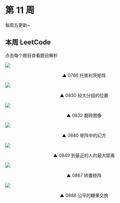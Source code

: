 # 第 11 周 <Badge text="已发布" type="warn"/>

每周五更新~



## 本周 LeetCode

点击每个题目查看题目解析

[![](https://w3fun-1253290453.cos.ap-chengdu.myqcloud.com/cattle/solution/easy/0766-toeplitz-matrix.png)](/solution/easy/0766-toeplitz-matrix.html)

<div style="text-align: center">▲ 0766 托普利茨矩阵</div>


[![](https://w3fun-1253290453.cos.ap-chengdu.myqcloud.com/cattle/solution/easy/0830-positions-of-large-groups.png)](/solution/easy/0830-positions-of-large-groups.html)

<div style="text-align: center">▲ 0830 较大分组的位置</div>


[![](https://w3fun-1253290453.cos.ap-chengdu.myqcloud.com/cattle/solution/easy/0832-flipping-an-image.png)](/solution/easy/0832-flipping-an-image.html)

<div style="text-align: center">▲ 0832 翻转图像</div>


[![](https://w3fun-1253290453.cos.ap-chengdu.myqcloud.com/cattle/solution/easy/0840-magic-squares-in-grid.png)](/solution/easy/0840-magic-squares-in-grid.html)

<div style="text-align: center">▲ 0840 矩阵中的幻方</div>


[![](https://w3fun-1253290453.cos.ap-chengdu.myqcloud.com/cattle/solution/easy/0849-maximize-distance-to-closest-person.png)](/solution/easy/0849-maximize-distance-to-closest-person.html)

<div style="text-align: center">▲ 0849 到最近的人的最大距离</div>


[![](https://w3fun-1253290453.cos.ap-chengdu.myqcloud.com/cattle/solution/easy/0867-transpose-matrix.png)](/solution/easy/0867-transpose-matrix.html)

<div style="text-align: center">▲ 0867 转置矩阵</div>


[![](https://w3fun-1253290453.cos.ap-chengdu.myqcloud.com/cattle/solution/easy/0888-air-candy-swap.png)](/solution/easy/0888-air-candy-swap.html)

<div style="text-align: center">▲ 0888 公平的糖果交换​</div>


